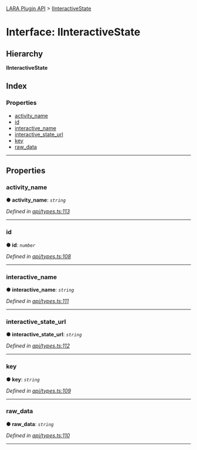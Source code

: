 [LARA Plugin API](../README.md) > [IInteractiveState](../interfaces/iinteractivestate.md)

# Interface: IInteractiveState

## Hierarchy

**IInteractiveState**

## Index

### Properties

* [activity_name](iinteractivestate.md#activity_name)
* [id](iinteractivestate.md#id)
* [interactive_name](iinteractivestate.md#interactive_name)
* [interactive_state_url](iinteractivestate.md#interactive_state_url)
* [key](iinteractivestate.md#key)
* [raw_data](iinteractivestate.md#raw_data)

---

## Properties

<a id="activity_name"></a>

###  activity_name

**● activity_name**: *`string`*

*Defined in [api/types.ts:113](https://github.com/concord-consortium/lara/blob/fadb0910/lara-plugin-api/src/api/types.ts#L113)*

___
<a id="id"></a>

###  id

**● id**: *`number`*

*Defined in [api/types.ts:108](https://github.com/concord-consortium/lara/blob/fadb0910/lara-plugin-api/src/api/types.ts#L108)*

___
<a id="interactive_name"></a>

###  interactive_name

**● interactive_name**: *`string`*

*Defined in [api/types.ts:111](https://github.com/concord-consortium/lara/blob/fadb0910/lara-plugin-api/src/api/types.ts#L111)*

___
<a id="interactive_state_url"></a>

###  interactive_state_url

**● interactive_state_url**: *`string`*

*Defined in [api/types.ts:112](https://github.com/concord-consortium/lara/blob/fadb0910/lara-plugin-api/src/api/types.ts#L112)*

___
<a id="key"></a>

###  key

**● key**: *`string`*

*Defined in [api/types.ts:109](https://github.com/concord-consortium/lara/blob/fadb0910/lara-plugin-api/src/api/types.ts#L109)*

___
<a id="raw_data"></a>

###  raw_data

**● raw_data**: *`string`*

*Defined in [api/types.ts:110](https://github.com/concord-consortium/lara/blob/fadb0910/lara-plugin-api/src/api/types.ts#L110)*

___

